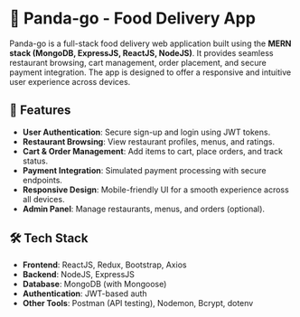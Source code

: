 # 🐼 Panda-go - Food Delivery App

Panda-go is a full-stack food delivery web application built using the **MERN stack (MongoDB, ExpressJS, ReactJS, NodeJS)**. It provides seamless restaurant browsing, cart management, order placement, and secure payment integration. The app is designed to offer a responsive and intuitive user experience across devices.

## 🚀 Features

- **User Authentication**: Secure sign-up and login using JWT tokens.
- **Restaurant Browsing**: View restaurant profiles, menus, and ratings.
- **Cart & Order Management**: Add items to cart, place orders, and track status.
- **Payment Integration**: Simulated payment processing with secure endpoints.
- **Responsive Design**: Mobile-friendly UI for a smooth experience across all devices.
- **Admin Panel**: Manage restaurants, menus, and orders (optional).

## 🛠 Tech Stack

- **Frontend**: ReactJS, Redux, Bootstrap, Axios
- **Backend**: NodeJS, ExpressJS
- **Database**: MongoDB (with Mongoose)
- **Authentication**: JWT-based auth
- **Other Tools**: Postman (API testing), Nodemon, Bcrypt, dotenv
